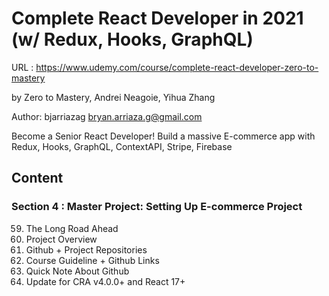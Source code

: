 # Complete React Developer in 2021 (w/ Redux, Hooks, GraphQL)

URL : https://www.udemy.com/course/complete-react-developer-zero-to-mastery

by Zero to Mastery, Andrei Neagoie, Yihua Zhang

Author: bjarriazag <bryan.arriaza.g@gmail.com>

Become a Senior React Developer! Build a massive E-commerce app with Redux, Hooks, GraphQL, ContextAPI, Stripe, Firebase

## Content

### Section 4 : Master Project: Setting Up E-commerce Project

59. The Long Road Ahead
60. Project Overview
61. Github + Project Repositories
62. Course Guideline + Github Links
63. Quick Note About Github
64. Update for CRA v4.0.0+ and React 17+
